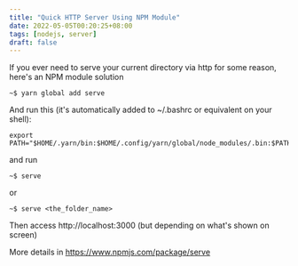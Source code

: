 ```yaml
---
title: "Quick HTTP Server Using NPM Module"
date: 2022-05-05T00:20:25+08:00
tags: [nodejs, server]
draft: false
---
```


If you ever need to serve your current directory via http for some reason, here's an NPM module solution
```
~$ yarn global add serve
```

And run this (it's automatically added to ~/.bashrc or equivalent on your shell):
```
export PATH="$HOME/.yarn/bin:$HOME/.config/yarn/global/node_modules/.bin:$PATH"
```

and run
```
~$ serve
```

or 
```
~$ serve <the_folder_name>
```

Then access http://localhost:3000 (but depending on what's shown on screen)

More details in https://www.npmjs.com/package/serve
